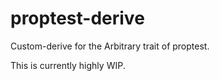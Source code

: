# proptest-derive

Custom-derive for the Arbitrary trait of proptest.

This is currently highly WIP.